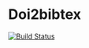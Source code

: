 # Doi2bibtex
[![Build Status](https://travis-ci.org/vicky-sunshine/doi2bibtex.svg?branch=master)](https://travis-ci.org/vicky-sunshine/doi2bibtex)
<!-- [![Gem Version](https://badge.fury.io/rb/weatherscout.svg)](https://badge.fury.io/rb/weatherscout) -->
